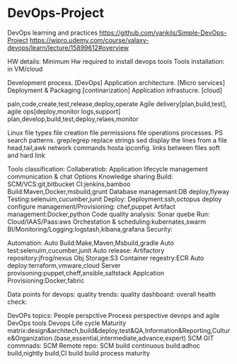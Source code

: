 # DevOps-Project
DevOps learning and practices
https://github.com/yankils/Simple-DevOps-Project
https://wipro.udemy.com/course/valaxy-devops/learn/lecture/15899612#overview

HW details:
Minimum Hw required to install devops tools
Tools installation:
in VM/cloud

Development process. [DevOps]
Application architecture. [Micro services]
Deployment & Packaging [continarization]
Application infrastucre. [cloud]

paln,code,create,test,release,deploy,operate
Agile delivery[plan,build,test], agile ops[deploy,monitor logs,support]
plan,develop,build,test,deploy,relaes,monitor

Linux
file types
file creation
file permissions
file operations
processes. PS
search patterns. grep/egrep
replace strings sed
display the lines from a file head,tail,awk
network commands
hosta
ipconfig.
links between files soft and hard link

Tools classification:
Collaberatiob:
Application lifecycle management
communication & chat Options
Knowledge sharing
Build:
SCM/VCS:git,bitbucket
CI:jenkins,bamboo
Build:Maven,Docker,msbuild,grunt
Database managemant:DB deploy,flyway
Testing:selenuim,cucumber,junit
Deploy:
Deployment:ssh,octopus deploy
configure management/Provisioning: chef,puppet
Artifact management:Docker,python
Code quality analysis: Sonar quebe
Run:
Cloud/IAAS/Paas:aws
Orchestation & scheduling:kubernates,swarm
BI/Monitoring/Logging:logstash,kibana,grafana
Security:

Automation:
Auto Build:Make,Maven,Msbuild,gradle
Auto test:selenuim,cucumber,junit
Auto release:
Artifactory repository:jfrog/nexus
Obj Storage:S3
Container regestry:ECR
Auto deploy:terraform,vmware,cloud
Server provisoning:puppet,cheff,ansible,saltstack
Applcation Provisioning:Docker,fabric

Data points for devops:
quality trends:
quality dashboard:
overall health check:

DevOPs topics:
People perspctive
Process perspective
devops and agile
DevOps tools
Devops Life cycle
Maturity matrix:design&architech,build&deploy,test&QA,Information&Reporting,Culture&Organization.(base,essential,intermediate,advance,expert)
SCM GIT commnads:
SCM Remote repo:
SCM build continuous build:adhoc build,nightly build,CI build
build process maturity


